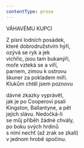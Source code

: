 ```yaml
---
contentType: prose
---
```


VÁHAVÉMU KUPCI

Z písní lodních posádek,  
které dobrodružstvím hýří,  
ozývá se ryk a jek  
vichřic, jsou tam bukanýři,  
moře vzteká se a víří,  
parnem, zimou k ostrovu  
škuner za pokladem míří.  
Klukům chtěl jsem poznovu

dávné zkazky vyprávět,  
jak je po Cooperovi psali  
Kingston, Ballantyne, a pět  
jejich slávu. Nedočká-li  
se můj příběh žádné chvály,  
po boku svých hrdinů  
s nimi nechť (až zrak se zkalí)  
v jednom hrobě spočinu.
